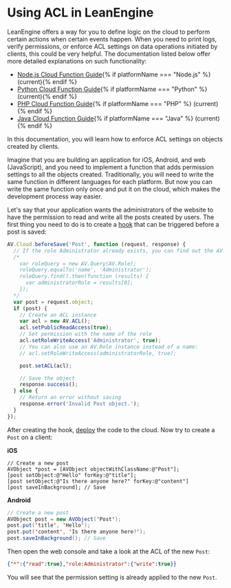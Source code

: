 # Using ACL in LeanEngine

LeanEngine offers a way for you to define logic on the cloud to perform certain actions when certain events happen. When you need to print logs, verify permissions, or enforce ACL settings on data operations initiated by clients, this could be very helpful. The documentation listed below offer more detailed explanations on such functionality:

- [Node.js Cloud Function Guide](leanengine_cloudfunction_guide-node.html){% if platformName === "Node.js" %} (current){% endif %}
- [Python Cloud Function Guide](leanengine_cloudfunction_guide-python.html){% if platformName === "Python" %} (current){% endif %}
- [PHP Cloud Function Guide](leanengine_cloudfunction_guide-php.html){% if platformName === "PHP" %} (current){% endif %}
- [Java Cloud Function Guide](leanengine_cloudfunction_guide-java.html){% if platformName === "Java" %} (current){% endif %}

In this documentation, you will learn how to enforce ACL settings on objects created by clients.

Imagine that you are building an application for iOS, Android, and web (JavaScript), and you need to implement a function that adds permission settings to all the objects created. Traditionally, you will need to write the same function in different languages for each platform. But now you can write the same function only once and put it on the cloud, which makes the development process way easier.

Let's say that your application wants the administrators of the website to have the permission to read and write all the posts created by users. The first thing you need to do is to create a [hook](leanengine_cloudfunction_guide-node.html#beforesave) that can be triggered before a post is saved:

```js
AV.Cloud.beforeSave('Post', function (request, response) {
  // If the role Administrator already exists, you can find out the AV.Role instance for it with the following code:
  /*
    var roleQuery = new AV.Query(AV.Role);
    roleQuery.equalTo('name', 'Administrator');
    roleQuery.find().then(function (results) {
      var administratorRole = results[0];
    });
  */
  var post = request.object;
  if (post) {
    // Create an ACL instance
    var acl = new AV.ACL();
    acl.setPublicReadAccess(true);
    // Set permission with the name of the role
    acl.setRoleWriteAccess('Administrator', true);
    // You can also use an AV.Role instance instead of a name:
    // acl.setRoleWriteAccess(administratorRole, true);

    post.setACL(acl);

    // Save the object
    response.success();
  } else {
    // Return an error without saving
    response.error('Invalid Post object.');
  }
});
```

After creating the hook, [deploy](leanengine_webhosting_guide-node.html#deploying-and-publishing) the code to the cloud. Now try to create a `Post` on a client:

**iOS**

```objc
// Create a new post
AVObject *post = [AVObject objectWithClassName:@"Post"];
[post setObject:@"Hello" forKey:@"title"];
[post setObject:@"Is there anyone here?" forKey:@"content"]
[post saveInBackground]; // Save
```

**Android**

```java
// Create a new post
AVObject post = new AVObject('Post');
post.put('title', 'Hello');
post.put('content', 'Is there anyone here?');
post.saveInBackground(); // Save
```

Then open the web console and take a look at the ACL of the new `Post`:

```json
{"*":{"read":true},"role:Administrator":{"write":true}}
```

You will see that the permission setting is already applied to the new `Post`.
